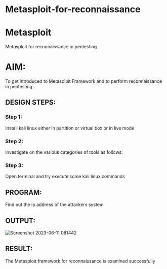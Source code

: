# Metasploit-for-reconnaissance
# Metasploit
Metasploit for reconnaissance in pentesting

# AIM:

To get introduced to Metasploit Framework and to  perform reconnaissance  in pentesting .

## DESIGN STEPS:

### Step 1:

Install kali linux either in partition or virtual box or in live mode

### Step 2:

Investigate on the various categories of tools as follows:

### Step 3:

Open terminal and try execute some kali linux commands

## PROGRAM:
Find out the ip address of the attackers system

## OUTPUT:





![Screenshot 2023-06-11 081442](https://github.com/praveenst13/Metasploit-for-reconnaissance/assets/118787793/b429afa2-0218-44e2-8d95-fb6117639079)










## RESULT:
The Metasploit framework for reconnaissance is  examined successfully
